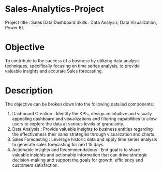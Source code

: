 # Sales-Analytics-Project
Project title : Sales Data Dashboard
Skills : Data Analysis, Data Visualization, Power BI.

# Objective
To contribute to the success of a business by utilizing data analysis techniques, specifically focusing on time series analysis, to provide valuable insights and accurate Sales forecasting.

# Description
The objective can be broken down into the following detailed components:
1. Dashboard Creation : Identify the KPIs, design an intuitive and visually appealing dashboard and visualizations and filtering capabilities to allow users to explore the data at various levels of
   granularity.
2. Data Analysis : Provide valuable insights to business entities regarding the effectiveness their sales strategies through visualization and charts.
3. Sales Forecasting : Leverage historic data and apply time series analysis to generate sales forecasting for next 15 days.
4. Actionable insights and Recommendations : End goal is to share valuable insights and actionable information that can drive strategic decision-making and support the goals for growth, efficiency and customers 
   satisfaction.
